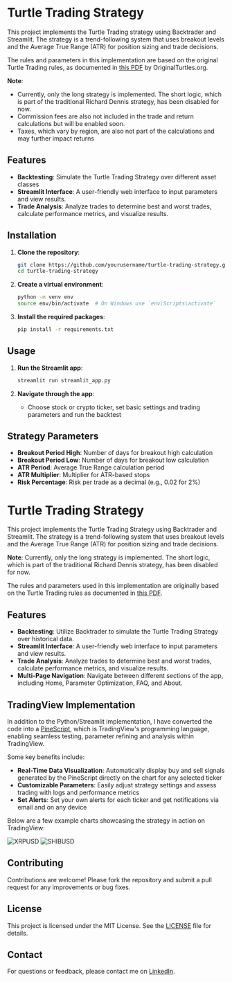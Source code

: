 # Turtle Trading Strategy

This project implements the Turtle Trading strategy using Backtrader and Streamlit. The strategy is a trend-following system that uses breakout levels and the Average True Range (ATR) for position sizing and trade decisions.

The rules and parameters in this implementation are based on the original Turtle Trading rules, as documented in [this PDF](https://bigpicture.typepad.com/comments/files/turtlerules.pdf) by OriginalTurtles.org.

**Note**:
- Currently, only the long strategy is implemented. The short logic, which is part of the traditional Richard Dennis strategy, has been disabled for now.
- Commission fees are also not included in the trade and return calculations but will be enabled soon.
- Taxes, which vary by region, are also not part of the calculations and may further impact returns

## Features

- **Backtesting**: Simulate the Turtle Trading Strategy over different asset classes
- **Streamlit Interface**: A user-friendly web interface to input parameters and view results.
- **Trade Analysis**: Analyze trades to determine best and worst trades, calculate performance metrics, and visualize results.

## Installation

1. **Clone the repository**:
   ```bash
   git clone https://github.com/yourusername/turtle-trading-strategy.git
   cd turtle-trading-strategy
   ```

2. **Create a virtual environment**:
   ```bash
   python -m venv env
   source env/bin/activate  # On Windows use `env\Scripts\activate`
   ```

3. **Install the required packages**:
   ```bash
   pip install -r requirements.txt
   ```

## Usage

1. **Run the Streamlit app**:
   ```bash
   streamlit run streamlit_app.py
   ```

2. **Navigate through the app**:
   - Choose stock or crypto ticker, set basic settings and trading parameters and run the backtest 

## Strategy Parameters

- **Breakout Period High**: Number of days for breakout high calculation
- **Breakout Period Low**: Number of days for breakout low calculation
- **ATR Period**: Average True Range calculation period
- **ATR Multiplier**: Multiplier for ATR-based stops
- **Risk Percentage**: Risk per trade as a decimal (e.g., 0.02 for 2%)

# Turtle Trading Strategy

This project implements the Turtle Trading Strategy using Backtrader and Streamlit. The strategy is a trend-following system that uses breakout levels and the Average True Range (ATR) for position sizing and trade decisions.

**Note**: Currently, only the long strategy is implemented. The short logic, which is part of the traditional Richard Dennis strategy, has been disabled for now.

The rules and parameters used in this implementation are originally based on the Turtle Trading rules as documented in [this PDF](https://bigpicture.typepad.com/comments/files/turtlerules.pdf).

## Features

- **Backtesting**: Utilize Backtrader to simulate the Turtle Trading Strategy over historical data.
- **Streamlit Interface**: A user-friendly web interface to input parameters and view results.
- **Trade Analysis**: Analyze trades to determine best and worst trades, calculate performance metrics, and visualize results.
- **Multi-Page Navigation**: Navigate between different sections of the app, including Home, Parameter Optimization, FAQ, and About.

## TradingView Implementation

In addition to the Python/Streamlit implementation, I have converted the code into a [PineScript](turtle_strategy_pinescript.txt), which is TradingView's programming language, enabling seamless testing, parameter refining and analysis within TradingView.

Some key benefits include:

- **Real-Time Data Visualization**:  Automatically display buy and sell signals generated by the PineScript directly on the chart for any selected ticker
- **Customizable Parameters**: Easily adjust strategy settings and assess trading with logs and performance metrics
- **Set Alerts**: Set your own alerts for each ticker and get notifications via email and on any device

Below are a few example charts showcasing the strategy in action on TradingView:

![XRPUSD](path/to/xrpusd_tradingview.png)
![SHIBUSD](path/to/shibusd_tradingview.png)

## Contributing

Contributions are welcome! Please fork the repository and submit a pull request for any improvements or bug fixes.

## License

This project is licensed under the MIT License. See the [LICENSE](LICENSE) file for details.

## Contact

For questions or feedback, please contact me on [LinkedIn](https://www.linkedin.com/in/oktay-bogazkaya/).
